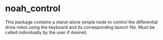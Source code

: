 # noah_control

This package contains a stand-alone simple node to control the differential drive robot using the keyboard and its corresponding launch file. Must be called individually by the user if desired.
